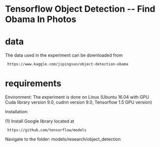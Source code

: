 # Tensorflow Object Detection -- Find Obama In Photos

# data
The data used in the experiment can be downloaded from  

     https://www.kaggle.com/jipingsun/object-detection-obama
     
# requirements

Environment:
The experiment is done on Linux (Ubuntu 16.04 with GPU Cuda library version 9.0, cudnn version 9.0, Tensorflow 1.5 GPU version)

Installation:

(1) Install Google library located at

     https://github.com/tensorflow/models
        
   Navigate to the folder: models/research/object_detection
   
   

